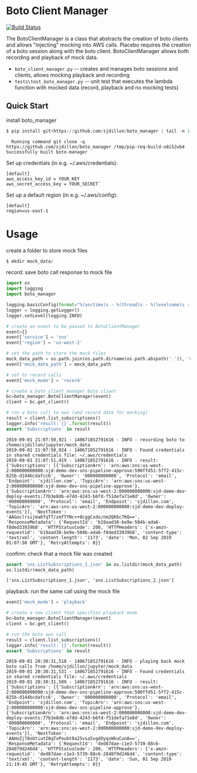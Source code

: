 # Boto Client Manager
[![Build Status](https://travis-ci.org/sjdillon/boto_manager.svg?branch=master)](https://travis-ci.org/sjdillon/boto_manager)

The BotoClientManager is a class that abstracts the creation of boto clients and allows "injecting" mocking into AWS calls.  Placebo requires the creation of a boto session along with the boto client.  BotoClientManager allows both recording and playback of mock data.

* `boto_client_manager.py` -- creates and manages boto sessions and clients, allows mocking playback and recording
* `tests\test_boto_manager.py` -- unit test that executes the lambda function with mocked data (record, playback and no mocking tests)


## Quick Start
install boto_manager


```python
$ pip install git+https://github.com/sjdillon/boto_manager | tail -n 1
```

      Running command git clone -q https://github.com/sjdillon/boto_manager /tmp/pip-req-build-o8i52ub4
    Successfully built boto-manager


Set up credentials (in e.g. ~/.aws/credentials):
```
[default]
aws_access_key_id = YOUR_KEY
aws_secret_access_key = YOUR_SECRET`
```

Set up a default region (in e.g. ~/.aws/config):
```
[default]
region=us-east-1
```

# Usage

create a folder to store mock files


```python
$ mkdir mock_data/
```

record: save boto call response to mock file


```python
import os
import logging
import boto_manager

logging.basicConfig(format="%(asctime)s - %(thread)s - %(levelname)s - %(message)s")
logger = logging.getLogger()
logger.setLevel(logging.INFO)

# create an event to be passed to BotoClientManager
event={}
event['service'] = 'sns'
event['region'] = 'us-west-2'

# set the path to store the mock files
mock_data_path = os.path.join(os.path.dirname(os.path.abspath('.')), 'mock_data')
event['mock_data_path'] = mock_data_path

# set to record calls
event['mock_mode'] = 'record'

# create a boto_client_manager boto client
bc=boto_manager.BotoClientManager(event)
client = bc.get_client()

# run a boto call to aws (and record data for mocking)
result = client.list_subscriptions()
logger.info('result: {}'.format(result))
assert 'Subscriptions' in result

```

    2019-09-01 21:07:50,921 - 140671852791616 - INFO - recording boto to /home/sjdillon/jupyter/mock_data
    2019-09-01 21:07:50,924 - 140671852791616 - INFO - Found credentials in shared credentials file: ~/.aws/credentials
    2019-09-01 21:07:51,419 - 140671852791616 - INFO - result: {'Subscriptions': [{'SubscriptionArn': 'arn:aws:sns:us-west-2:000000000000:sjd-demo-dev-sns-pipeline-approve:590ffd51-5ff2-415c-825b-d144bcdafcc6', 'Owner': '000000000000', 'Protocol': 'email', 'Endpoint': 'sjdillon.com', 'TopicArn': 'arn:aws:sns:us-west-2:000000000000:sjd-demo-dev-sns-pipeline-approve'}, {'SubscriptionArn': 'arn:aws:sns:us-west-2:000000000000:sjd-demo-dev-deploy-events:77b3e8d6-e7dd-4243-b6fd-f51defa71e8d', 'Owner': '000000000000', 'Protocol': 'email', 'Endpoint': 'sjdillon.com', 'TopicArn': 'arn:aws:sns:us-west-2:000000000000:sjd-demo-dev-deploy-events'}], 'NextToken': 'AAGoclrsijma6fqTf/zmfTYNc++0cggCxdo/nm2QK6c7KQ==', 'ResponseMetadata': {'RequestId': 'b19aad38-be9e-504b-ada6-f8ded33939b8', 'HTTPStatusCode': 200, 'HTTPHeaders': {'x-amzn-requestid': 'b19aad38-be9e-504b-ada6-f8ded33939b8', 'content-type': 'text/xml', 'content-length': '1173', 'date': 'Mon, 02 Sep 2019 01:07:50 GMT'}, 'RetryAttempts': 0}}


confirm: check that a mock file was created


```python
assert 'sns.ListSubscriptions_1.json' in os.listdir(mock_data_path)
os.listdir(mock_data_path)

```




    ['sns.ListSubscriptions_1.json', 'sns.ListSubscriptions_2.json']



playback: run the same call using the mock file


```python
event['mock_mode'] = 'playback'

# create a new client that specifies playback mode
bc=boto_manager.BotoClientManager(event)
client = bc.get_client()

# run the boto aws call
result = client.list_subscriptions()
logger.info('result: {}'.format(result))
assert 'Subscriptions' in result

```

    2019-09-01 20:30:31,518 - 140671852791616 - INFO - playing back mock boto calls from /home/sjdillon/jupyter/mock_data
    2019-09-01 20:30:31,531 - 140671852791616 - INFO - Found credentials in shared credentials file: ~/.aws/credentials
    2019-09-01 20:30:31,589 - 140671852791616 - INFO - result: {'Subscriptions': [{'SubscriptionArn': 'arn:aws:sns:us-west-2:000000000000:sjd-demo-dev-sns-pipeline-approve:590ffd51-5ff2-415c-825b-d144bcdafcc6', 'Owner': '000000000000', 'Protocol': 'email', 'Endpoint': 'sjdillon.com', 'TopicArn': 'arn:aws:sns:us-west-2:000000000000:sjd-demo-dev-sns-pipeline-approve'}, {'SubscriptionArn': 'arn:aws:sns:us-west-2:000000000000:sjd-demo-dev-deploy-events:77b3e8d6-e7dd-4243-b6fd-f51defa71e8d', 'Owner': '000000000000', 'Protocol': 'email', 'Endpoint': 'sjdillon.com', 'TopicArn': 'arn:aws:sns:us-west-2:000000000000:sjd-demo-dev-deploy-events'}], 'NextToken': 'AAHoZj78oUtiutI0qTxPoubt0a25vsa5vgdOyqsWkuCunA==', 'ResponseMetadata': {'RequestId': 'ded87dae-c1e3-5739-88c6-2848f9d246d4', 'HTTPStatusCode': 200, 'HTTPHeaders': {'x-amzn-requestid': 'ded87dae-c1e3-5739-88c6-2848f9d246d4', 'content-type': 'text/xml', 'content-length': '1173', 'date': 'Sun, 01 Sep 2019 21:19:45 GMT'}, 'RetryAttempts': 0}}
